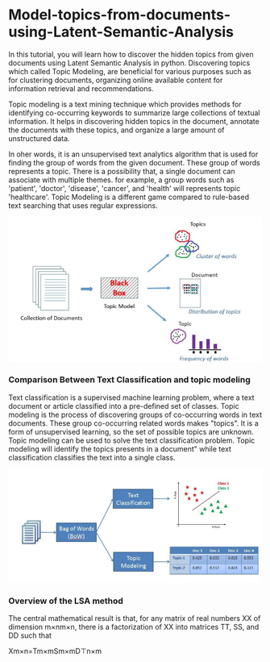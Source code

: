 # Model-topics-from-documents-using-Latent-Semantic-Analysis
In this tutorial, you will learn how to discover the hidden topics from given documents using Latent Semantic Analysis in python.
Discovering topics which called Topic Modeling, are beneficial for various purposes such as for clustering documents, organizing online available content for information retrieval and recommendations.

Topic modeling is a text mining technique which provides methods for identifying co-occurring keywords to summarize large collections of textual information. It helps in discovering hidden topics in the document, annotate the documents with these topics, and organize a large amount of unstructured data.

In oher words, it is an unsupervised text analytics algorithm that is used for finding the group of words from the given document. These group of words represents a topic. There is a possibility that, a single document can associate with multiple themes. for example, a group words such as 'patient', 'doctor', 'disease', 'cancer', and 'health' will represents topic 'healthcare'. Topic Modeling is a different game compared to rule-based text searching that uses regular expressions.


<p align="center">
<img src="./img/1.JPG" alt=" Topic Modeling" />
<p align="center"> 

### Comparison Between Text Classification and topic modeling

Text classification is a supervised machine learning problem, where a text document or article classified into a pre-defined set of classes. Topic modeling is the process of discovering groups of co-occurring words in text documents. These group co-occurring related words makes "topics". It is a form of unsupervised learning, so the set of possible topics are unknown. Topic modeling can be used to solve the text classification problem. Topic modeling will identify the topics presents in a document" while text classification classifies the text into a single class.


<p align="center">
<img src="./img/2.JPG" alt=" Comparison Between Text Classification and topic modeling" />
<p align="center"> 

### Overview of the LSA method

The central mathematical result is that, for any matrix of real numbers XX of dimension m×nm×n, there is a factorization of XX into matrices TT, SS, and DD such that

Xm×n=Tm×mSm×mD⊤n×m
